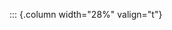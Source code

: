 <!-- Copyright (C) 2024  Kevin Sandom -->
<!-- Begin a new column of width 28%. -->

::: {.column width="28%" valign="t"}
